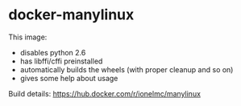 # docker-manylinux

This image:

- disables python 2.6
- has libffi/cffi preinstalled
- automatically builds the wheels (with proper cleanup and so on)
- gives some help about usage

Build details: https://hub.docker.com/r/ionelmc/manylinux
